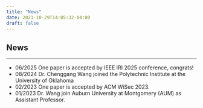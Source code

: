 ```yaml
---
title: "News"
date: 2021-10-29T14:05:32-04:00
draft: false
---
```


## News
-----------------------------------------
* 06/2025   One paper is accepted by IEEE IRI 2025 conference, congrats!
* 08/2024   Dr. Chenggang Wang joined the Polytechnic Institute at the University of Oklahoma
* 02/2023   One paper is accepted by ACM WiSec 2023.
* 01/2023   Dr. Wang join Auburn University at Montgomery (AUM) as Assistant Professor.
